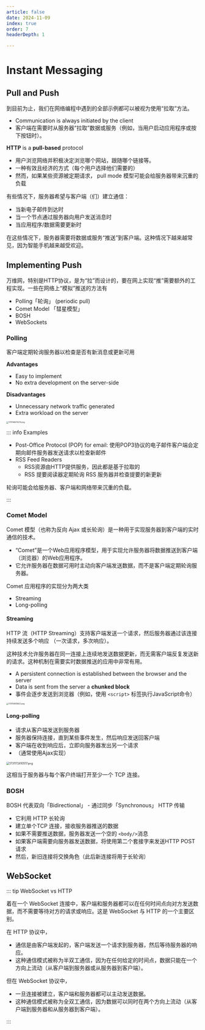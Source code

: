 ```yaml
---
article: false
date: 2024-11-09
index: true
order: 7
headerDepth: 1

---
```


# Instant Messaging

## Pull and Push

到目前为止，我们在网络编程中遇到的全部示例都可以被视为使用“拉取”方法。

- Communication is always initiated by the client
- 客户端在需要时从服务器“拉取”数据或服务（例如，当用户启动应用程序或按下按钮时）。

**HTTP** is a **pull-based** protocol

- 用户浏览网络并积极决定浏览哪个网站，跟随哪个链接等。
- 一种有效且经济的方式（每个用户选择他们需要的）
- 然而，如果某些资源被定期请求， pull mode 模型可能会给服务器带来沉重的负载

有些情况下，服务器希望与客户端（们）建立通信：

- 当新电子邮件到达时
- 当一个节点通过服务器向用户发送消息时
- 当应用程序/数据需要更新时

在这些情况下，服务器需要将数据或服务“推送”到客户端。这种情况下越来越常见，因为智能手机越来越受欢迎。

## Implementing Push

万维网，特别是HTTP协议，是为“拉”而设计的，要在网上实现“推”需要额外的工程实现。一些在网络上“模拟”推送的方法有

- Polling「轮询」 (periodic pull)
- Comet Model 「彗星模型」
- BOSH
- WebSockets

### Polling

客户端定期轮询服务器以检查是否有新消息或更新可用

**Advantages**

- Easy to implement
- No extra development on the server-side

**Disadvantages**

- Unnecessary network traffic generated
- Extra workload on the server

<img src="https://pic.hanjiaming.com.cn/2024/11/09/29adb2c711866.png" alt="1731146674274.png" style="zoom:33%;" />

::: info Examples

- Post-Office Protocol (POP) for email: 使用POP3协议的电子邮件客户端会定期向邮件服务器发送请求以检查新邮件
- RSS Feed Readers
  - RSS资源由HTTP提供服务，因此都是基于拉取的
  - RSS 提要阅读器定期轮询 RSS 服务器并检查提要的新更新

轮询可能会给服务器、客户端和网络带来沉重的负载。

:::

### Comet Model

Comet 模型（也称为反向 Ajax 或长轮询）是一种用于实现服务器到客户端的实时通信的技术。

- “Comet”是一个Web应用程序模型，用于实现允许服务器将数据推送到客户端（浏览器）的Web应用程序。
- 它允许服务器在数据可用时主动向客户端发送数据，而不是客户端定期轮询服务器。

Comet 应用程序的实现分为两大类

- Streaming
- Long-polling

#### Streaming

HTTP 流（HTTP Streaming）支持客户端发送一个请求，然后服务器通过该连接持续发送多个响应 （一次请求，多次响应）。

这种技术允许服务器在同一连接上连续地发送数据更新，而无需客户端反复发送新的请求。这种机制在需要实时数据推送的应用中非常有用。

- A persistent connection is established between the browser and the server
- Data is sent from the server a **chunked block**
- 事件会逐步发送到浏览器（例如，使用 `<script>` 标签执行JavaScript命令）

<img src="https://pic.hanjiaming.com.cn/2024/11/09/147408e758f9a.png" alt="1731158919823.png" style="zoom:33%;" />

#### Long-polling

- 请求从客户端发送到服务器
- 服务器保持连接，直到某些事件发生，然后响应发送回客户端
- 客户端在收到响应后，立即向服务器发出另一个请求
- （通常使用Ajax实现）

<img src="https://pic.hanjiaming.com.cn/2024/11/10/0d2aec06f6c29.png" alt="1731172410517.png" style="zoom:50%;" />

这相当于服务器与每个客户终端打开至少一个 TCP 连接。

### BOSH

BOSH 代表双向「Bidirectional」 - 通过同步「Synchronous」 HTTP 传输

- 它利用 HTTP 长轮询
- 建立单个TCP 连接，接收服务器推送的数据
- 如果不需要推送数据，服务器发送一个空的 `<body/>`消息
- 如果客户端需要向服务器发送数据，将使用第二个套接字来发送HTTP POST请求
- 然后，新旧连接将交换角色（此后新连接将用于长轮询）

## WebSocket



::: tip WebSocket vs HTTP

着在一个 WebSocket 连接中，客户端和服务器都可以在任何时间点向对方发送数据，而不需要等待对方的请求或响应。这是 WebSocket 与 HTTP 的一个主要区别。

在 HTTP 协议中，

- 通信是由客户端发起的，客户端发送一个请求到服务器，然后等待服务器的响应。
- 这种通信模式被称为半双工通信，因为在任何给定的时间点，数据只能在一个方向上流动（从客户端到服务器或从服务器到客户端）。

但在 WebSocket 协议中，

- 一旦连接被建立，客户端和服务器都可以主动发送数据。
- 这种通信模式被称为全双工通信，因为数据可以同时在两个方向上流动（从客户端到服务器和从服务器到客户端）。

:::

























